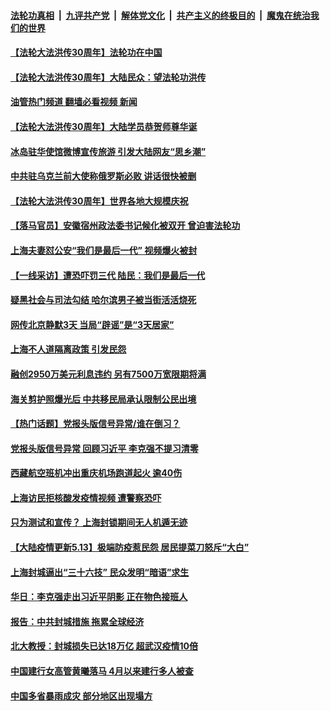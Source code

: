 ####  [法轮功真相](../../../../basic/blob/master/README.md?t=05130601) &nbsp;|&nbsp; [九评共产党](../../../../9ping.md/blob/master/README.md?t=05130601) &nbsp;|&nbsp; [解体党文化](../../../../jtdwh.md/blob/master/README.md?t=05130601)  &nbsp;|&nbsp; [共产主义的终极目的](../../../../gczydzjmd.md/blob/master/README.md?t=05130601) &nbsp;|&nbsp; [魔鬼在统治我们的世界](../../../../mgztzwmdsj.md/blob/master/README.md?t=05130601) 

#### [【法轮大法洪传30周年】法轮功在中国](../pages/prog204/a103425916.md?t=05130601) 

#### [【法轮大法洪传30周年】大陆民众：望法轮功洪传](../pages/prog204/a103425920.md?t=05130601) 

#### [油管热门频道 翻墙必看视频 新闻](http://45.76.130.85:81/youtube.html?05130601)

#### [【法轮大法洪传30周年】大陆学员恭贺师尊华诞](../pages/prog204/a103425911.md?t=05130601) 

#### [冰岛驻华使馆微博宣传旅游 引发大陆网友“思乡潮”](../pages/prog204/a103425956.md?t=05130601) 

#### [中共驻乌克兰前大使称俄罗斯必败 讲话很快被删](../pages/prog204/a103425973.md?t=05130601) 

#### [【法轮大法洪传30周年】世界各地大规模庆祝](../pages/prog204/a103425933.md?t=05130601) 

#### [【落马官员】安徽宿州政法委书记候化被双开 曾迫害法轮功](../pages/prog204/a103425875.md?t=05130601) 

#### [上海夫妻怼公安“我们是最后一代” 视频爆火被封](../pages/prog204/a103425892.md?t=05130601) 

#### [【一线采访】遭恐吓罚三代 陆民：我们是最后一代](../pages/prog204/a103425877.md?t=05130601) 


#### [疑黑社会与司法勾结 哈尔滨男子被当街活活烧死](../pages/prog204/a103425830.md?t=05130601) 

#### [网传北京静默3天 当局“辟谣”是“3天居家”](../pages/prog204/a103425782.md?t=05130601) 

#### [上海不人道隔离政策 引发民怨](../pages/prog204/a103425458.md?t=05130601) 

#### [融创2950万美元利息违约 另有7500万宽限期将满](../pages/prog204/a103425673.md?t=05130601) 

#### [海关剪护照爆光后 中共移民局承认限制公民出境](../pages/prog204/a103425685.md?t=05130601) 

#### [【热门话题】党报头版信号异常/谁在倒习？](../pages/prog204/a103425421.md?t=05130601) 

#### [党报头版信号异常 回顾习近平 李克强不提习清零](../pages/prog204/a103425577.md?t=05130601) 

#### [西藏航空班机冲出重庆机场跑道起火 逾40伤](../pages/prog204/a103425450.md?t=05130601) 

#### [上海访民拒核酸发疫情视频 遭警察恐吓](../pages/prog204/a103425462.md?t=05130601) 


#### [只为测试和宣传？ 上海封锁期间无人机遁无迹](../pages/prog204/a103425468.md?t=05130601) 

#### [【大陆疫情更新5.13】极端防疫惹民怨 居民提菜刀怒斥“大白”](../pages/prog204/a103423281.md?t=05130601) 

#### [上海封城逼出“三十六技” 民众发明“暗语”求生](../pages/prog204/a103425398.md?t=05130601) 

#### [华日：李克强走出习近平阴影 正在物色接班人](../pages/prog204/a103425343.md?t=05130601) 

#### [报告：中共封城措施 拖累全球经济](../pages/prog204/a103425281.md?t=05130601) 

#### [北大教授：封城损失已达18万亿 超武汉疫情10倍](../pages/prog204/a103424979.md?t=05130601) 

#### [中国建行女高管黄曦落马 4月以来建行多人被查](../pages/prog204/a103424961.md?t=05130601) 



#### [中国多省暴雨成灾 部分地区出现塌方](../pages/prog204/a103424758.md?t=05130601) 

<img src='http://gfw-breaker.win/goodnews/indexes/prog204.md' width='0px' height='0px'/>
